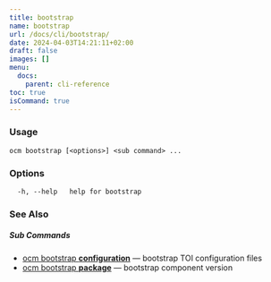 ```yaml
---
title: bootstrap
name: bootstrap
url: /docs/cli/bootstrap/
date: 2024-04-03T14:21:11+02:00
draft: false
images: []
menu:
  docs:
    parent: cli-reference
toc: true
isCommand: true
---
```

### Usage

```
ocm bootstrap [<options>] <sub command> ...
```

### Options

```
  -h, --help   help for bootstrap
```

### See Also



##### Sub Commands

* [ocm bootstrap <b>configuration</b>](/docs/cli/bootstrap/configuration)	 &mdash; bootstrap TOI configuration files
* [ocm bootstrap <b>package</b>](/docs/cli/bootstrap/package)	 &mdash; bootstrap component version


